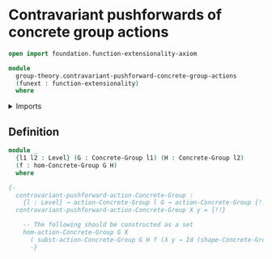# Contravariant pushforwards of concrete group actions

```agda
open import foundation.function-extensionality-axiom

module
  group-theory.contravariant-pushforward-concrete-group-actions
  (funext : function-extensionality)
  where
```

<details><summary>Imports</summary>

```agda
open import foundation.universe-levels

open import group-theory.concrete-groups funext
open import group-theory.homomorphisms-concrete-groups funext
```

</details>

## Definition

```agda
module _
  {l1 l2 : Level} (G : Concrete-Group l1) (H : Concrete-Group l2)
  (f : hom-Concrete-Group G H)
  where

{-
  contravariant-pushforward-action-Concrete-Group :
    {l : Level} → action-Concrete-Group l G → action-Concrete-Group {!!} H
  contravariant-pushforward-action-Concrete-Group X y = {!!}

    -- The following should be constructed as a set
    hom-action-Concrete-Group G X
      ( subst-action-Concrete-Group G H f (λ y → Id (shape-Concrete-Group H) y))
      -}
```
